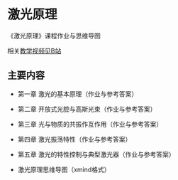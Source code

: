 # 激光原理

《激光原理》课程作业与思维导图

相关[教学视频见B站](https://space.bilibili.com/691357622)

## 主要内容

* 第一章 激光的基本原理（作业与参考答案）

* 第二章 开放式光腔与高斯光束（作业与参考答案）

* 第三章 光与物质的共振作互作用（作业与参考答案）

* 第四章 激光振荡特性（作业与参考答案）

* 第五章 激光的特性控制与典型激光器（作业与参考答案）

* 激光原理思维导图（xmind格式）

